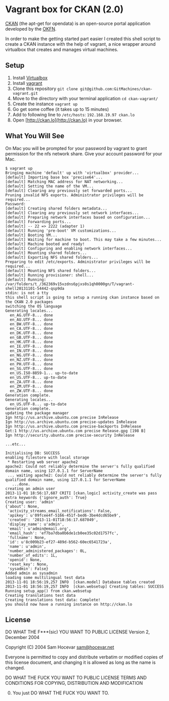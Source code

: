 # Vagrant box for CKAN (2.0)

[CKAN](http://ckan.org) (the apt-get for opendata) is an open-source portal application developed by the [OKFN](http://okfn.org).

In order to make the getting started part easier I created this shell script to create a CKAN instance with the help of vagrant, a nice wrapper around virtualbox that creates and manages virtual machines.


## Setup

1. Install [Virtualbox](https://www.virtualbox.org)
2. Install [vagrant](http://www.vagrantup.com)
3. Clone this repository `git clone git@github.com:GitMachines/ckan-vagrant.git`
4. Move to the directory with your terminal application `cd ckan-vagrant/`
5. Create the instance `vagrant up`
6. Go get some coffee (it takes up to 15 minutes)
7. Add to following line to `/etc/hosts`:  `192.168.19.97 ckan.lo`
8. Open [http://ckan.lo](http://ckan.lo) in your browser.

## What You Will See

On Mac you will be prompted for your password by vagrant to grant permission for the nfs network share. Give your account password for your Mac.

```shell
$ vagrant up
Bringing machine 'default' up with 'virtualbox' provider...
[default] Importing base box 'precise64'...
[default] Matching MAC address for NAT networking...
[default] Setting the name of the VM...
[default] Clearing any previously set forwarded ports...
Pruning invalid NFS exports. Administrator privileges will be required...
Password:
[default] Creating shared folders metadata...
[default] Clearing any previously set network interfaces...
[default] Preparing network interfaces based on configuration...
[default] Forwarding ports...
[default] -- 22 => 2222 (adapter 1)
[default] Running 'pre-boot' VM customizations...
[default] Booting VM...
[default] Waiting for machine to boot. This may take a few minutes...
[default] Machine booted and ready!
[default] Configuring and enabling network interfaces...
[default] Mounting shared folders...
[default] Exporting NFS shared folders...
Preparing to edit /etc/exports. Administrator privileges will be required...
[default] Mounting NFS shared folders...
[default] Running provisioner: shell...
[default] Running: /var/folders/t_/362369v15vzdns6pjxs0s1qh0000gn/T/vagrant-shell20131101-54442-qsp9da
stdin: is not a tty
this shell script is going to setup a running ckan instance based on the CKAN 2.0 packages
switching the OS language
Generating locales...
  en_AG.UTF-8... done
  en_AU.UTF-8... done
  en_BW.UTF-8... done
  en_CA.UTF-8... done
  en_DK.UTF-8... done
  en_GB.UTF-8... done
  en_HK.UTF-8... done
  en_IE.UTF-8... done
  en_IN.UTF-8... done
  en_NG.UTF-8... done
  en_NZ.UTF-8... done
  en_PH.UTF-8... done
  en_SG.UTF-8... done
  en_US.ISO-8859-1... up-to-date
  en_US.UTF-8... up-to-date
  en_ZA.UTF-8... done
  en_ZM.UTF-8... done
  en_ZW.UTF-8... done
Generation complete.
Generating locales...
  en_US.UTF-8... up-to-date
Generation complete.
updating the package manager
Ign http://us.archive.ubuntu.com precise InRelease
Ign http://us.archive.ubuntu.com precise-updates InRelease
Ign http://us.archive.ubuntu.com precise-backports InRelease
Get:1 http://us.archive.ubuntu.com precise Release.gpg [198 B]
Ign http://security.ubuntu.com precise-security InRelease

...etc...

Initialising DB: SUCCESS
enabling filestore with local storage
 * Restarting web server apache2
apache2: Could not reliably determine the server's fully qualified domain name, using 127.0.1.1 for ServerName
 ... waiting apache2: Could not reliably determine the server's fully qualified domain name, using 127.0.1.1 for ServerName
   ...done.
creating an admin user
2013-11-01 18:56:17,687 CRITI [ckan.logic] activity_create was pass extra keywords {'ignore_auth': True}
Creating user: 'admin'
{'about': None,
 'activity_streams_email_notifications': False,
 'apikey': u'09fcee4f-5166-451f-bed6-3be4dcd65be9',
 'created': '2013-11-01T18:56:17.687049',
 'display_name': u'admin',
 'email': u'admin@email.org',
 'email_hash': 'ef7ba7dba0b6de1cb0ee35c02d1757fc',
 'fullname': None,
 'id': u'8c009b23-ef27-489d-b562-60ec6541723a',
 'name': u'admin',
 'number_administered_packages': 0L,
 'number_of_edits': 1L,
 'openid': None,
 'reset_key': None,
 'sysadmin': False}
Added admin as sysadmin
loading some multilingual test data
2013-11-01 18:56:19,257 INFO  [ckan.model] Database tables created
2013-11-01 18:56:19,257 INFO  [ckan.websetup] Creating tables: SUCCESS
Running setup_app() from ckan.websetup
Creating translations test data
Creating translations test data: Complete!
you should now have a running instance on http://ckan.lo
```
	

## License

DO WHAT THE F***(sic) YOU WANT TO PUBLIC LICENSE
Version 2, December 2004

Copyright (C) 2004 Sam Hocevar <sam@hocevar.net>

Everyone is permitted to copy and distribute verbatim or modified
copies of this license document, and changing it is allowed as long
as the name is changed.

DO WHAT THE FUCK YOU WANT TO PUBLIC LICENSE
TERMS AND CONDITIONS FOR COPYING, DISTRIBUTION AND MODIFICATION

0. You just DO WHAT THE FUCK YOU WANT TO.
